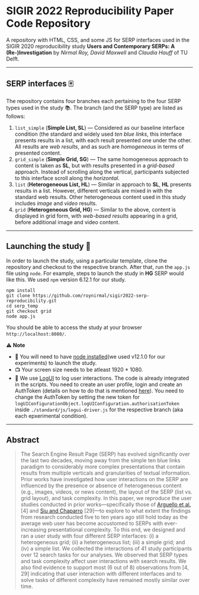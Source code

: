 # SIGIR 2022 Reproducibility Paper Code Repository

A repository with HTML, CSS, and some JS for SERP interfaces used in the SIGIR 2020 reproducibility study **Users and Contemporary SERPs: A (Re-)Investigation** by _Nirmal Roy, David Maxwell_ and _Claudia Hauff_ of TU Delft. 

---

## SERP interfaces :mahjong:

The repository contains four branches each pertaining to the four SERP types used in the study  :books:. The branch (and the SERP type) are listed as follows:

1. `list_simple` (**Simple List, SL**) &mdash; Considered as our baseline interface condition (the standard and widely used _ten blue links_, this interface presents results in a list, with each result presented one under the other. All results are _web results_, and as such are _homogeneous_ in terms of presented content.
2. `grid_simple` (**Simple Grid, SG**) &mdash; The same homogeneous approach to content is taken as **SL**, but with results presented in a _grid-based_ approach. Instead of scrolling along the vertical, participants subjected to this interface scroll along the _horizontal_.
3. `list` (**Heterogeneous List, HL**) &mdash; Similar in approach to **SL**, **HL** presents results in a list. However, different verticals are mixed in with the standard web results. Other heterogeneous content used in this study includes _image_ and _video_ results.
4. `grid` (**Heterogeneous Grid, HG**) &mdash; Similar to the above, content is displayed in grid form, with _web-based results_ appearing in a grid, before additional image and video content.

---

## Launching the study :rocket:

In order to launch the study, using a particular template, clone the repository and checkout to the respective branch. After that, run the `app.js` file using `node`. For example, steps to launch the study in **HG** SERP would like this. We used `npm` version 6.12.1 for our study.

```
npm install
git clone https://github.com/roynirmal/sigir2022-serp-reproducibility.git
cd serp_temp
git checkout grid
node app.js
```

You should be able to access the study at your browser `http://localhost:8080/`. 

:warning: **Note**
- :wrench: You will need to have [node installed](https://nodejs.org/en/download/)(we used v12.1.0 for our experiments) to launch the study. 
- :tv: Your screen size needs to be atleast 1920 * 1080.
- :microscope: We use [LogUI](http://logui.ewi.tudelft.nl/#/) to log user interactions. The code is already integrated in the scripts. You need to create an user profile, login and create an AuthToken (details on how to do that is mentioned [here](https://github.com/logui-framework/server/wiki/First-Run-Guide)). You need to change the AuthToken by setting the new token for `logUIConfigurationObject.logUIConfiguration.authorisationToken` inside `./standard/js/logui-driver.js` for the respective branch (aka each epxerimental condition). 


---

## Abstract
> The Search Engine Result Page (SERP) has evolved significantly over the last two decades, moving away from the simple ten blue links paradigm to considerably more complex presentations that contain results from multiple verticals and granularities of textual information. Prior works have investigated how user interactions on the SERP are influenced by the presence or absence of heterogeneous content (e.g., images, videos, or news content), the layout of the SERP (list vs. grid layout), and task complexity. In this paper, we reproduce the user studies conducted in prior works—specifically those of [Arguello et al.](https://dl.acm.org/doi/pdf/10.1145/2348283.2348343) [4] and [Siu and Chaparro](http://citeseerx.ist.psu.edu/viewdoc/download?doi=10.1.1.830.357&rep=rep1&type=pdf) [29]—to explore to what extent the findings from research conducted five to ten years ago still hold today as the average web user has become accustomed to SERPs with ever-increasing presentational complexity. To this end, we designed and ran a user study with four different SERP interfaces: (i) a heterogeneous grid; (ii) a heterogeneous list; (iii) a simple grid; and (iv) a simple list. We collected the interactions of 41 study participants over 12 search tasks for our analyses. We observed that SERP types and task complexity affect user interactions with search results. We also find evidence to support most (6 out of 8) observations from [4, 29] indicating that user interaction with different interfaces and to solve tasks of different complexity have remained mostly similar over time.

